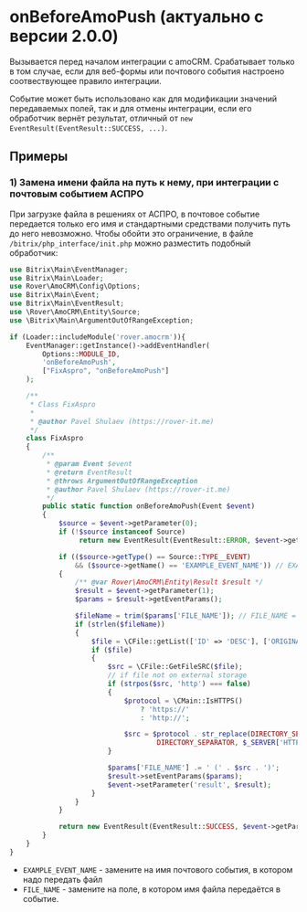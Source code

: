# onBeforeAmoPush (актуально с версии 2.0.0)
Вызывается перед началом интеграции с amoCRM. Срабатывает только в том случае, если для веб-формы или почтового события настроено соотвествующее правило интеграции. 

Событие может быть использовано как для модификации значений передаваемых полей, так и для отмены интеграции, если его обработчик вернёт результат, отличный от `new EventResult(EventResult::SUCCESS, ...)`.

## Примеры
### 1) Замена имени файла на путь к нему, при интеграции с почтовым событием АСПРО
При загрузке файла в решениях от АСПРО, в почтовое событие передается только его имя и стандартными средствами получить путь до него невозможно. Чтобы обойти это ограничение, в файле `/bitrix/php_interface/init.php` можно разместить подобный обработчик:

```php
use Bitrix\Main\EventManager;
use Bitrix\Main\Loader;
use Rover\AmoCRM\Config\Options;
use Bitrix\Main\Event;
use Bitrix\Main\EventResult;
use \Rover\AmoCRM\Entity\Source;
use \Bitrix\Main\ArgumentOutOfRangeException;

if (Loader::includeModule('rover.amocrm')){
    EventManager::getInstance()->addEventHandler(
        Options::MODULE_ID,
        'onBeforeAmoPush',
        ["FixAspro", "onBeforeAmoPush"]
    );

    /**
     * Class FixAspro
     *
     * @author Pavel Shulaev (https://rover-it.me)
     */
    class FixAspro
    {
        /**
         * @param Event $event
         * @return EventResult
         * @throws ArgumentOutOfRangeException
         * @author Pavel Shulaev (https://rover-it.me)
         */
        public static function onBeforeAmoPush(Event $event)
        {
            $source = $event->getParameter(0);
            if (!$source instanceof Source)
                 return new EventResult(EventResult::ERROR, $event->getParameters());

            if (($source->getType() == Source::TYPE__EVENT)
                && ($source->getName() == 'EXAMPLE_EVENT_NAME')) // EXAMPLE_EVENT_NAME = aspro event name with file
            {
                /** @var Rover\AmoCRM\Entity\Result $result */
                $result = $event->getParameter(1);
                $params = $result->getEventParams();

                $fileName = trim($params['FILE_NAME']); // FILE_NAME = example field with file name
                if (strlen($fileName))
                {
                    $file = \CFile::getList(['ID' => 'DESC'], ['ORIGINAL_NAME' => $fileName])->Fetch();
                    if ($file)
                    {
                        $src = \CFile::GetFileSRC($file);
                        // if file not on external storage
                        if (strpos($src, 'http') === false)
                        {
                            $protocol = \CMain::IsHTTPS()
                                ? 'https://'
                                : 'http://';

                            $src = $protocol . str_replace(DIRECTORY_SEPARATOR . DIRECTORY_SEPARATOR,
                                    DIRECTORY_SEPARATOR, $_SERVER['HTTP_HOST'] . $src);
                        }

                        $params['FILE_NAME'] .= ' (' . $src . ')';
                        $result->setEventParams($params);
                        $event->setParameter('result', $result);
                    }
                }
            }

            return new EventResult(EventResult::SUCCESS, $event->getParameters());
        }
    }
}
```
* `EXAMPLE_EVENT_NAME` - замените на имя почтового события, в котором надо передать файл
* `FILE_NAME` - замените на поле, в котором имя файла передаётся в событие.